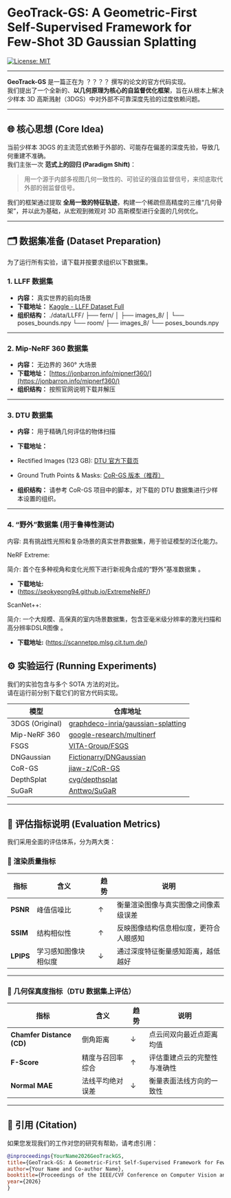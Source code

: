 # GeoTrack-GS: A Geometric-First Self-Supervised Framework for Few-Shot 3D Gaussian Splatting

[![License: MIT](https://img.shields.io/badge/License-MIT-yellow.svg)](https://opensource.org/licenses/MIT)

---

**GeoTrack-GS** 是一篇正在为 ？？？？ 撰写的论文的官方代码实现。  
我们提出了一个全新的、**以几何原理为核心的自监督优化框架**，旨在从根本上解决少样本 3D 高斯溅射（3DGS）中对外部不可靠深度先验的过度依赖问题。

---

## 🌐 核心思想 (Core Idea)

当前少样本 3DGS 的主流范式依赖于外部的、可能存在偏差的深度先验，导致几何重建不准确。  
我们主张一次 **范式上的回归 (Paradigm Shift)**：  
> 用一个源于内部多视图几何一致性的、可验证的强自监督信号，来彻底取代外部的弱监督信号。

我们的框架通过提取 **全局一致的特征轨迹**，构建一个稀疏但高精度的三维“几何骨架”，并以此为基础，从宏观到微观对 3D 高斯模型进行全面的几何优化。

---

## 🗂️ 数据集准备 (Dataset Preparation)

为了运行所有实验，请下载并按要求组织以下数据集。

### 1. LLFF 数据集
- **内容：** 真实世界的前向场景  
- **下载地址：** [Kaggle - LLFF Dataset Full](https://www.kaggle.com/datasets/arenagrenade/llff-dataset-full)  
- **组织结构：**
./data/LLFF/
├── fern/
│ ├── images_8/
│ └── poses_bounds.npy
└── room/
├── images_8/
└── poses_bounds.npy

---

### 2. Mip-NeRF 360 数据集
- **内容：** 无边界的 360° 大场景  
- **下载地址：** [https://jonbarron.info/mipnerf360/](https://jonbarron.info/mipnerf360/)  
- **组织结构：** 按照官网说明下载并解压

---

### 3. DTU 数据集
- **内容：** 用于精确几何评估的物体扫描  
- **下载地址：**  
- Rectified Images (123 GB): [DTU 官方下载页](https://roboimagedata.compute.dtu.dk/?page_id=36)  
- Ground Truth Points & Masks: [CoR-GS 版本（推荐）](https://github.com/jiaw-z/CoR-GS)  

- **组织结构：**
请参考 CoR-GS 项目中的脚本，对下载的 DTU 数据集进行少样本设置的组织。

---

###  4. “野外”数据集 (用于鲁棒性测试)
内容: 具有挑战性光照和复杂场景的真实世界数据集，用于验证模型的泛化能力。

NeRF Extreme:

简介: 首个在多种视角和变化光照下进行新视角合成的“野外”基准数据集 。   

- **下载地址:**
- (https://seokyeong94.github.io/ExtremeNeRF/)

ScanNet++:

简介: 一个大规模、高保真的室内场景数据集，包含亚毫米级分辨率的激光扫描和高分辨率DSLR图像 。

- **下载地址:**
(https://scannetpp.mlsg.cit.tum.de/)



## ⚙️ 实验运行 (Running Experiments)

我们的实验包含与多个 SOTA 方法的对比。  
请在运行前分别下载它们的官方代码实现。

| 模型 | 仓库地址 |
|------|-----------|
| 3DGS (Original) | [graphdeco-inria/gaussian-splatting](https://github.com/graphdeco-inria/gaussian-splatting) |
| Mip-NeRF 360 | [google-research/multinerf](https://github.com/google-research/multinerf) |
| FSGS | [VITA-Group/FSGS](https://github.com/VITA-Group/FSGS) |
| DNGaussian | [Fictionarry/DNGaussian](https://github.com/Fictionarry/DNGaussian) |
| CoR-GS | [jiaw-z/CoR-GS](https://github.com/jiaw-z/CoR-GS) |
| DepthSplat | [cvg/depthsplat](https://github.com/cvg/depthsplat) |
| SuGaR | [Anttwo/SuGaR](https://github.com/Anttwo/SuGaR) |

---

## 📏 评估指标说明 (Evaluation Metrics)

我们采用全面的评估体系，分为两大类：

### 🔹 渲染质量指标

| 指标 | 含义 | 趋势 | 说明 |
|------|------|------|------|
| **PSNR** | 峰值信噪比 | ↑ | 衡量渲染图像与真实图像之间像素级误差 |
| **SSIM** | 结构相似性 | ↑ | 反映图像结构信息相似度，更符合人眼感知 |
| **LPIPS** | 学习感知图像块相似度 | ↓ | 通过深度特征衡量感知距离，越低越好 |

---

### 🔹 几何保真度指标（DTU 数据集上评估）

| 指标 | 含义 | 趋势 | 说明 |
|------|------|------|------|
| **Chamfer Distance (CD)** | 倒角距离 | ↓ | 点云间双向最近点距离均值 |
| **F-Score** | 精度与召回率综合 | ↑ | 评估重建点云的完整性与准确性 |
| **Normal MAE** | 法线平均绝对误差 | ↓ | 衡量表面法线方向的一致性 |

---

## 🧾 引用 (Citation)

如果您发现我们的工作对您的研究有帮助，请考虑引用：

```bibtex
@inproceedings{YourName2026GeoTrackGS,
title={GeoTrack-GS: A Geometric-First Self-Supervised Framework for Few-Shot 3D Gaussian Splatting},
author={Your Name and Co-author Name},
booktitle={Proceedings of the IEEE/CVF Conference on Computer Vision and Pattern Recognition (CVPR)},
year={2026}
}

